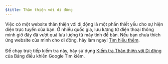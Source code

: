 ```yaml
---
$title: Thân thiện với di động
---
```


Việc có một website thân thiện với di động là một phần thiết yếu cho sự hiện diện trực tuyến của bạn. Ở nhiều quốc gia, lưu lượng từ điện thoại thông minh giờ đây đã vượt quá lưu lượng từ máy tính để bàn. Nếu bạn chưa thích ứng website của mình cho di động, hãy làm ngay! [Tìm hiểu thêm](https://support.google.com/webmasters/answer/6352293#blocked-resources). <br><br> Để chạy trực tiếp kiểm tra này, hãy sử dụng [Kiểm tra Thân thiện với Di động](https://search.google.com/test/mobile-friendly) của Bảng điều khiển Google Tìm kiếm.
